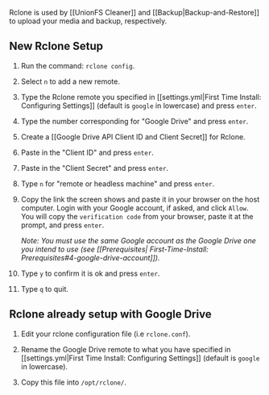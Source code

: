 Rclone is used by [[UnionFS Cleaner]] and [[Backup|Backup-and-Restore]] to upload your media and backup, respectively. 


## New Rclone Setup

1. Run the command: `rclone config`. 

1. Select `n` to add a new remote. 

1. Type the Rclone remote you specified in [[settings.yml|First Time Install: Configuring Settings]] (default is `google` in lowercase) and press `enter`.

1. Type the number corresponding for "Google Drive" and press `enter`. 

1. Create a [[Google Drive API Client ID and Client Secret]] for Rclone.

1. Paste in the "Client ID" and press `enter`.

1. Paste in the "Client Secret" and press `enter`.

1. Type `n` for "remote or headless machine" and press `enter`.

1. Copy the link the screen shows and paste it in your browser on the host computer. Login with your Google account, if asked, and click `Allow`. You will copy the `verification code` from your browser, paste it at the prompt, and press `enter`.     

   _Note: You must use the same Google account as the Google Drive one you intend to use (see [[Prerequisites| First-Time-Install: Prerequisites#4-google-drive-account]])._

1. Type `y` to confirm it is ok and press `enter`. 

1. Type `q` to quit.


## Rclone already setup with Google Drive

1. Edit your rclone configuration file (i.e `rclone.conf`). 

1. Rename the Google Drive remote to what you have specified in [[settings.yml|First Time Install: Configuring Settings]] (default is `google` in lowercase). 

1. Copy this file into `/opt/rclone/`.

